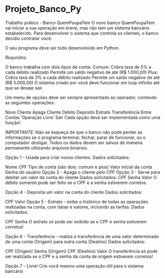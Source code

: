 # Projeto_Banco_Py

Trabalho prático - Banco QuemPoupaTem
O novo banco QuemPoupaTem vai iniciar a sua operação em breve, mas não tem um sistema bancário estabelecido. Para desenvolver o sistema que controla os clientes, o banco decidiu contratar você.

O seu programa deve ser todo desenvolvido em Python.

*Requisitos*

O banco trabalha com dois tipos de conta:
Comum:
Cobra taxa de 5% a cada débito realizado
Permite um saldo negativo de até (R$ 1.000,00)
Plus:
Cobra taxa de 3% a cada débito realizado
Permite um saldo negativo de até (R$ 5.000,00)
O sistema criado por você deve funcionar em loop infinito até que se deseje sair.

Um menu de opções deve ser sempre apresentado ao operador, contendo as seguintes operações:

Novo Cliente
Apaga Cliente
Débito
Depósito
Extrato
Transferência Entre Contas
‘Operação Livre’
Sair
Cada opção deve ser implementada como uma função!

*IMPORTANTE:* Não se esqueça de que o banco não pode perder as informações se o programa terminar, fechar, parar de funcionar, ou o computador desligar. Todos os dados devem ser salvos de maneira permanente utilizando arquivos binários.

Opção 1 - Usada para criar novos clientes.
Dados solicitados:

Nome
CPF
Tipo de conta (são dois: comum e plus)
Valor inicial da conta
Senha do usuário
Opção 2 - Apaga o cliente pelo CPF
Opção 3 - Serve para debitar um valor da conta do cliente
Dados solicitados:
CPF
Senha
Valor
O débito somente pode ser feito se o CPF e a senha estiverem corretos.

Opção 4 - Deposita um valor na conta do cliente
Dados solicitados:

CPF
Valor
Opção 5 - Extrato - exibe o histórico de todas as operações realizadas na conta, com datas e valores, incluindo as tarifas.
Dados solicitados:

CPF
Senha
O extrato só pode ser exibido se o CPF e senha estiverem corretos!

Opção 6 - Transferência - realiza a transferência de uma valor determinado de uma conta (Origem) para outra conta (Destino)
Dados solicitados:

CPF (Origem)
Senha (Origem)
CPF (Destino)
Valor
O transferência só pode ser realizada se o CPF e a senha da conta de origem estiverem corretos!

Opção 7 - Livre!
Crie você mesmo uma operação útil para o sistema bancário
